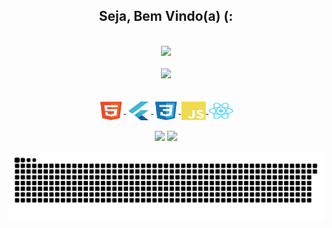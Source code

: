 <div align="center">
<h2>Seja, Bem Vindo(a) (: </h2>
</div>
</br>
<div align="center">
    <div align="center">
        <a href="https://github.com/gsousaigor">
            <img height="180em" src="https://github-readme-stats.vercel.app/api?username=gsousaigor&show_icons=true&theme=tokyonight&include_all_commits=true&count_private=true"/>
    </div>
</br>
    <div align="center">
        <img height="180em" src="https://github-readme-stats.vercel.app/api/top-langs/?username=gsousaigor&layout=compact&theme=tokyonight"/>
    </div>
</div>
</br>
    <div align="center">
        <div style="display: inline_block"><br>
            <img align="center" alt="Igor-HTML" height="30" width="40" src="https://raw.githubusercontent.com/devicons/devicon/master/icons/html5/html5-original.svg">
            <img align="center" alt="Igor-flutter" height="30" width="40" src="https://raw.githubusercontent.com/devicons/devicon/master/icons/flutter/flutter-original.svg">
            <img align="center" alt="Igor-CSS" height="30" width="40" src="https://raw.githubusercontent.com/devicons/devicon/master/icons/css3/css3-original.svg">
            <img align="center" alt="Igor-Js" height="30" width="40" src="https://raw.githubusercontent.com/devicons/devicon/master/icons/javascript/javascript-plain.svg">
            <img align="center" alt="Igor-React" height="30" width="40" src="https://raw.githubusercontent.com/devicons/devicon/master/icons/react/react-original.svg">
        </div>
    </div>
</br>
<div align="center">
    <a href="https://www.instagram.com/gsousaigor" target="_blank"><img src="https://img.shields.io/badge/-Instagram-%23E4405F?style=for-the-badge&logo=instagram&logoColor=white" target="_blank"></a>
    <a href="https://www.linkedin.com/in/igsousa/" target="_blank"><img src="https://img.shields.io/badge/-LinkedIn-%230077B5?style=for-the-badge&logo=linkedin&logoColor=white" target="_blank"></a>
</div>

![Snake animation](https://github.com/gilbertogoncalvesdelima/gilbertogoncalvesdelima/blob/output/github-contribution-grid-snake.svg)
